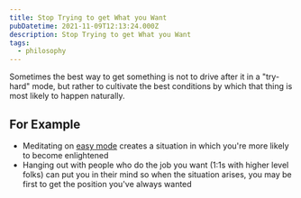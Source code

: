 ```yaml
---
title: Stop Trying to get What you Want
pubDatetime: 2021-11-09T12:13:24.000Z
description: Stop Trying to get What you Want
tags:
  - philosophy
---
```


Sometimes the best way to get something is not to drive after it in a "try-hard" mode, but rather to
cultivate the best conditions by which that thing is most likely to happen naturally.

## For Example

- Meditating on [easy mode](05-20-illusion-of-the-perfect-buddha) creates a situation in which
  you're more likely to become enlightened
- Hanging out with people who do the job you want (1:1s with higher level folks) can put you in
  their mind so when the situation arises, you may be first to get the position you've always wanted
